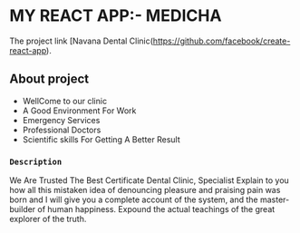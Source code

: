 
# MY REACT APP:- MEDICHA
The project link  [Navana Dental Clinic(https://github.com/facebook/create-react-app).

## About project

-   WellCome to our clinic
-   A Good Environment For Work
-   Emergency Services
-   Professional Doctors
-   Scientific skills For Getting A Better Result

### `Description`

We Are Trusted The Best Certificate Dental Clinic, Specialist Explain to you how all this mistaken idea of denouncing pleasure and praising pain was born and I will give you a complete account of the system, and the master-builder of human happiness. Expound the actual teachings of the great explorer of the truth.
